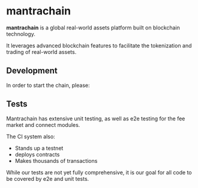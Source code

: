 # mantrachain
**mantrachain** is a global real-world assets platform built on blockchain technology.

It leverages advanced blockchain features to facilitate the tokenization and trading of real-world assets.


## Development

In order to start the chain, please:




## Tests

Mantrachain has extensive unit testing, as well as e2e testing for the fee market and connect modules.  

The CI system also:

* Stands up a testnet
* deploys contracts
* Makes thousands of transactions

While our tests are not yet fully comprehensive, it is our goal for all code to be covered by e2e and unit tests.
